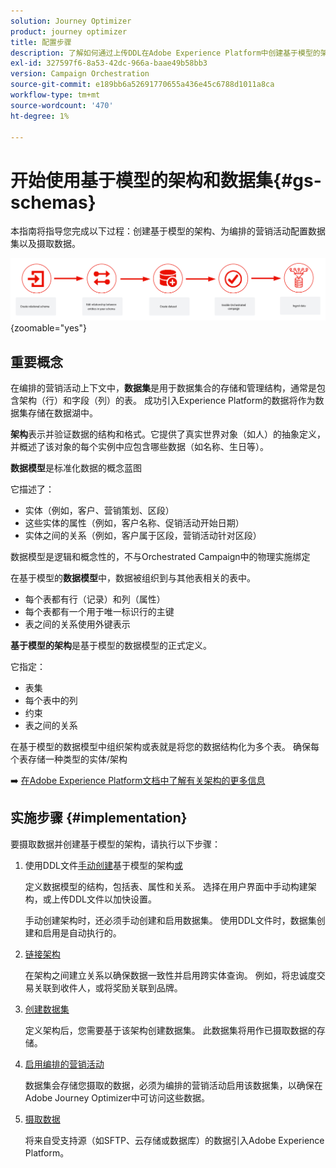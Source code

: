```yaml
---
solution: Journey Optimizer
product: journey optimizer
title: 配置步骤
description: 了解如何通过上传DDL在Adobe Experience Platform中创建基于模型的架构
exl-id: 327597f6-8a53-42dc-966a-baae49b58bb3
version: Campaign Orchestration
source-git-commit: e189bb6a52691770655a436e45c6788d1011a8ca
workflow-type: tm+mt
source-wordcount: '470'
ht-degree: 1%

---
```



# 开始使用基于模型的架构和数据集{#gs-schemas}

本指南将指导您完成以下过程：创建基于模型的架构、为编排的营销活动配置数据集以及摄取数据。

![架构](assets/do-not-localize/schema_admin.png){zoomable="yes"}

## 重要概念

在编排的营销活动上下文中，**数据集**&#x200B;是用于数据集合的存储和管理结构，通常是包含架构（行）和字段（列）的表。 成功引入Experience Platform的数据将作为数据集存储在数据湖中。

**架构**&#x200B;表示并验证数据的结构和格式。它提供了真实世界对象（如人）的抽象定义，并概述了该对象的每个实例中应包含哪些数据（如名称、生日等）。

**数据模型**&#x200B;是标准化数据的概念蓝图

它描述了：

* 实体（例如，客户、营销策划、区段）
* 这些实体的属性（例如，客户名称、促销活动开始日期）
* 实体之间的关系（例如，客户属于区段，营销活动针对区段）

数据模型是逻辑和概念性的，不与Orchestrated Campaign中的物理实施绑定

在基于模型的&#x200B;**数据模型**&#x200B;中，数据被组织到与其他表相关的表中。

* 每个表都有行（记录）和列（属性）
* 每个表都有一个用于唯一标识行的主键
* 表之间的关系使用外键表示

**基于模型的架构**&#x200B;是基于模型的数据模型的正式定义。

它指定：

* 表集
* 每个表中的列
* 约束
* 表之间的关系

在基于模型的数据模型中组织架构或表就是将您的数据结构化为多个表。 确保每个表存储一种类型的实体/架构

➡️ [在Adobe Experience Platform文档中了解有关架构的更多信息](https://experienceleague.adobe.com/zh-hans/docs/experience-platform/xdm/ui/resources/schemas#create-model-based-schema)

## 实施步骤 {#implementation}

要摄取数据并创建基于模型的架构，请执行以下步骤：

1. 使用DDL文件[手动创建](manual-schema.md)基于模型的架构[或](file-upload-schema.md)

   定义数据模型的结构，包括表、属性和关系。 选择在用户界面中手动构建架构，或上传DDL文件以加快设置。

   手动创建架构时，还必须手动创建和启用数据集。 使用DDL文件时，数据集创建和启用是自动执行的。

1. [链接架构](file-upload-schema.md)

   在架构之间建立关系以确保数据一致性并启用跨实体查询。 例如，将忠诚度交易关联到收件人，或将奖励关联到品牌。

1. [创建数据集](manual-schema.md#dataset)

   定义架构后，您需要基于该架构创建数据集。 此数据集将用作已摄取数据的存储。

1. [启用编排的营销活动](manual-schema.md#enable)

   数据集会存储您摄取的数据，必须为编排的营销活动启用该数据集，以确保在Adobe Journey Optimizer中可访问这些数据。

1. [摄取数据](ingest-data.md)

   将来自受支持源（如SFTP、云存储或数据库）的数据引入Adobe Experience Platform。

